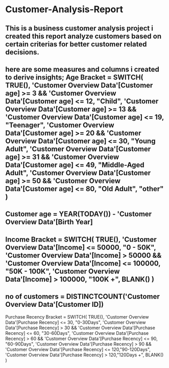 # Customer-Analysis-Report
This is a  business customer analysis project
i created this report analyze customers based on certain criterias for better customer related decisions.
--------------------------------------------------------------------------------
here are some measures and columns i created to derive insights;
Age Bracket = 
SWITCH( TRUE(), 'Customer Overview Data'[Customer age] >= 3 && 'Customer Overview Data'[Customer age] <= 12, "Child", 
'Customer Overview Data'[Customer age] >= 13 && 'Customer Overview Data'[Customer age] <= 19, "Teenager",
'Customer Overview Data'[Customer age] >= 20 && 'Customer Overview Data'[Customer age] <= 30, "Young Adult", 
'Customer Overview Data'[Customer age] >= 31 && 'Customer Overview Data'[Customer age] <= 49, "Middle-Aged Adult", 'Customer Overview Data'[Customer age] >= 50 && 'Customer Overview Data'[Customer age] <= 80, "Old Adult", "other" )
--------------------------------------------------------------------------------
Customer age = YEAR(TODAY()) - 'Customer Overview Data'[Birth Year]
--------------------------------------------------------------------------------
Income Bracket = 
SWITCH(
    TRUE(),
    'Customer Overview Data'[Income] <= 50000, "0 - 50K",
    'Customer Overview Data'[Income] > 50000
    && 'Customer Overview Data'[Income] <= 100000, "50K - 100K",
    'Customer Overview Data'[Income] > 100000, "100K +",
    BLANK()
)
--------------------------------------------------------------------------------
no of customers = DISTINCTCOUNT('Customer Overview Data'[Customer ID])
--------------------------------------------------------------------------------
Purchase Recency Bracket = SWITCH(
    TRUE(),
    'Customer Overview Data'[Purchase Recency] <= 30, "0-30Days",
    'Customer Overview Data'[Purchase Recency] > 30
    && 'Customer Overview Data'[Purchase Recency] <= 60, "30-60Days",
    'Customer Overview Data'[Purchase Recency] > 60
    && 'Customer Overview Data'[Purchase Recency] <= 90, "60-90Days",
    'Customer Overview Data'[Purchase Recency] > 90
    && 'Customer Overview Data'[Purchase Recency] <= 120,"90-120Days",
    'Customer Overview Data'[Purchase Recency] > 120,"120Days +",
    BLANK()
)
